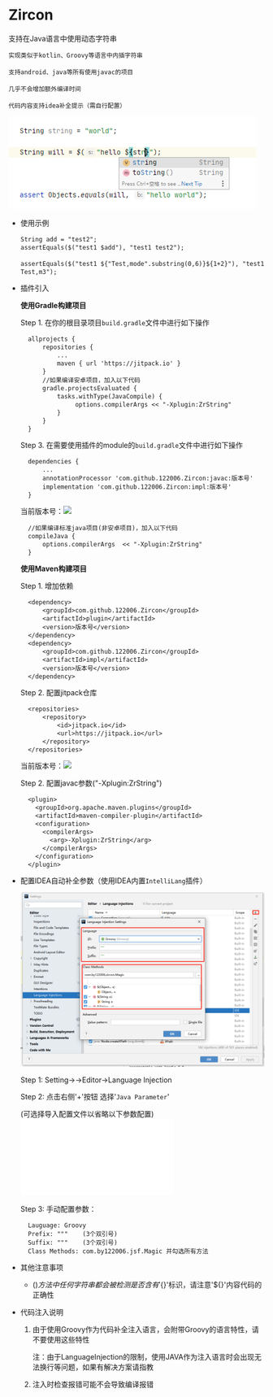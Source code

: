 # Zircon 

支持在Java语言中使用动态字符串

    实现类似于kotlin、Groovy等语言中内插字符串
    
    支持android、java等所有使用javac的项目
    
    几乎不会增加额外编译时间
    
    代码内容支持idea补全提示（需自行配置）
    
    
 ![example](others/input.png)
 

* 使用示例
         
      String add = "test2";
      assertEquals($("test1 $add"), "test1 test2");
      
      assertEquals($("test1 ${"Test,mode".substring(0,6)}${1+2}"), "test1 Test,m3");
          
* 插件引入

    **使用Gradle构建项目**

    Step 1. 在你的根目录项目`build.gradle`文件中进行如下操作

	    allprojects {
		    repositories {
		    	...
		    	maven { url 'https://jitpack.io' }
		    }
		    //如果编译安卓项目，加入以下代码
		    gradle.projectsEvaluated {
                tasks.withType(JavaCompile) {
                     options.compilerArgs << "-Xplugin:ZrString"
                }
            }
	    }

    Step 3. 在需要使用插件的module的`build.gradle`文件中进行如下操作

	    dependencies {
	        ...
	        annotationProcessor 'com.github.122006.Zircon:javac:版本号'
            implementation 'com.github.122006.Zircon:impl:版本号'
	    }

    当前版本号：[![](https://jitpack.io/v/122006/Zircon.svg)](https://jitpack.io/#122006/Zircon)
	    
	    //如果编译标准java项目(非安卓项目)，加入以下代码
	    compileJava {
            options.compilerArgs  << "-Xplugin:ZrString"
        }
        
    **使用Maven构建项目**
    
    Step 1. 增加依赖

	    <dependency>
            <groupId>com.github.122006.Zircon</groupId>
            <artifactId>plugin</artifactId>
            <version>版本号</version>
        </dependency>
        <dependency>
            <groupId>com.github.122006.Zircon</groupId>
            <artifactId>impl</artifactId>
            <version>版本号</version>
        </dependency>
        
    Step 2. 配置jitpack仓库

	    <repositories>
        	<repository>
        	    <id>jitpack.io</id>
        	    <url>https://jitpack.io</url>
        	</repository>
        </repositories>
    当前版本号：[![](https://jitpack.io/v/122006/Zircon.svg)](https://jitpack.io/#122006/Zircon)
	    
    Step 2. 配置javac参数("-Xplugin:ZrString")
    
    
        <plugin>
          <groupId>org.apache.maven.plugins</groupId>
          <artifactId>maven-compiler-plugin</artifactId>
          <configuration>
            <compilerArgs>
              <arg>-Xplugin:ZrString</arg>
            </compilerArgs>
          </configuration>
        </plugin>
        
* 配置IDEA自动补全参数（使用IDEA内置`IntelliLang`插件）

   ![languageinjection](others/languageinjections.png)
           
   Step 1: Setting->->Editor->Language Injection
        
   Step 2: 点击右侧'+'按钮 选择'`Java Parameter`'
   
   (可选择导入配置文件以省略以下参数配置)![配置文件](others/ZrLanguageInjection.xml)
   
   Step 3: 手动配置参数：
   
   
        Lauguage: Groovy
        Prefix: """    (3个双引号)
        Suffix: """    (3个双引号)
        Class Methods: com.by122006.jsf.Magic 并勾选所有方法

* 其他注意事项

   * $()方法中任何字符串都会被检测是否含有'${}'标识，请注意'${}'内容代码的正确性
   
* 代码注入说明
        
   1. 由于使用Groovy作为代码补全注入语言，会附带Groovy的语言特性，请不要使用这些特性
            
            
         注：由于LanguageInjection的限制，使用JAVA作为注入语言时会出现无法换行等问题，如果有解决方案请指教
   
   2. 注入时检查报错可能不会导致编译报错
        